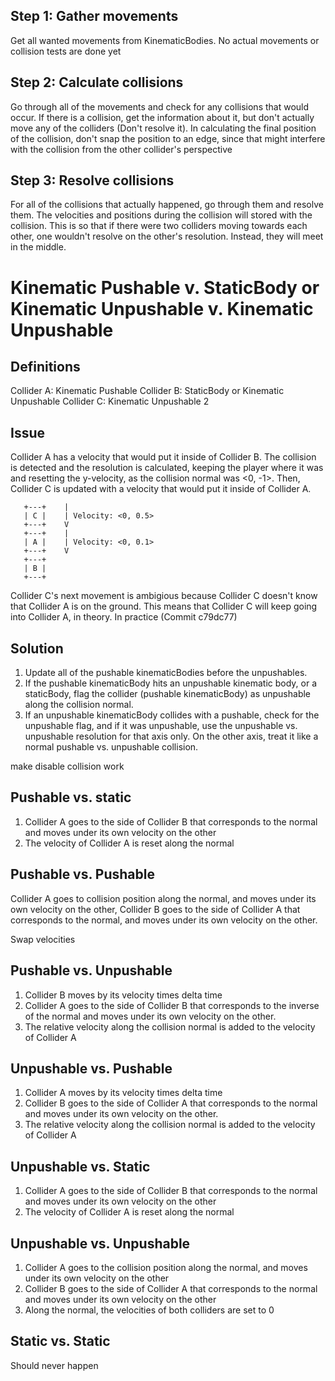 ## Step 1: Gather movements

Get all wanted movements from KinematicBodies. No actual movements or collision tests are done yet

## Step 2: Calculate collisions

Go through all of the movements and check for any collisions that would occur. If there is a collision, get the information about it, but don't actually move any of the colliders (Don't resolve it). In calculating the final position of the collision, don't snap the position to an edge, since that might interfere with the collision from the other collider's perspective

## Step 3: Resolve collisions

For all of the collisions that actually happened, go through them and resolve them. The velocities and positions during the collision will stored with the collision. This is so that if there were two colliders moving towards each other, one wouldn't resolve on the other's resolution. Instead, they will meet in the middle.


# Kinematic Pushable v. StaticBody or Kinematic Unpushable v. Kinematic Unpushable

## Definitions

Collider A: Kinematic Pushable
Collider B: StaticBody or Kinematic Unpushable
Collider C: Kinematic Unpushable 2

## Issue

Collider A has a velocity that would put it inside of Collider B. The collision is detected and the resolution is calculated, keeping the player where it was and resetting the y-velocity, as the collision normal was <0, -1>. Then, Collider C is updated with a velocity that would put it inside of Collider A.

```
   +---+    |
   | C |    | Velocity: <0, 0.5>
   +---+    V
   +---+    | 
   | A |    | Velocity: <0, 0.1>
   +---+    V
   +---+
   | B |
   +---+
```

Collider C's next movement is ambigious because Collider C doesn't know that Collider A is on the ground. This means that Collider C will keep going into Collider A, in theory. In practice (Commit c79dc77)

## Solution

 1. Update all of the pushable kinematicBodies before the unpushables.
 2. If the pushable kinematicBody hits an unpushable kinematic body, or a staticBody, flag the collider (pushable kinematicBody) as unpushable along the collision normal.
 3. If an unpushable kinematicBody collides with a pushable, check for the unpushable flag, and if it was unpushable, use the unpushable vs. unpushable resolution for that axis only. On the other axis, treat it like a normal pushable vs. unpushable collision.

make disable collision work


## Pushable vs. static

 1. Collider A goes to the side of Collider B that corresponds to the normal and moves under its own velocity on the other
 2. The velocity of Collider A is reset along the normal

## Pushable vs. Pushable

Collider A goes to collision position along the normal, and moves under its own velocity on the other, Collider B goes to the side of Collider A that corresponds to the normal, and moves under its own velocity on the other.

Swap velocities

## Pushable vs. Unpushable

 1. Collider B moves by its velocity times delta time
 2. Collider A goes to the side of Collider B that corresponds to the inverse of the normal and moves under its own velocity on the other.
 3. The relative velocity along the collision normal is added to the velocity of Collider A

## Unpushable vs. Pushable

 1. Collider A moves by its velocity times delta time
 2. Collider B goes to the side of Collider A that corresponds to the normal and moves under its own velocity on the other.
 3. The relative velocity along the collision normal is added to the velocity of Collider A

## Unpushable vs. Static

 1. Collider A goes to the side of Collider B that corresponds to the normal and moves under its own velocity on the other
 2. The velocity of Collider A is reset along the normal

## Unpushable vs. Unpushable

 1. Collider A goes to the collision position along the normal, and moves under its own velocity on the other
 2. Collider B goes to the side of Collider A that corresponds to the normal and moves under its own velocity on the other
 2. Along the normal, the velocities of both colliders are set to 0

## Static vs. Static

Should never happen